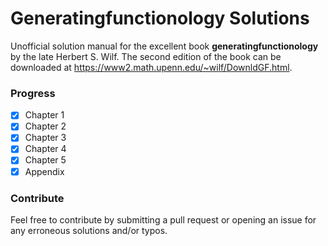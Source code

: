 # Generatingfunctionology Solutions
Unofficial solution manual for the excellent book **generatingfunctionology** by the late Herbert S. Wilf.
The second edition of the book can be downloaded at https://www2.math.upenn.edu/~wilf/DownldGF.html.

### Progress
- [x] Chapter 1
- [x] Chapter 2
- [x] Chapter 3
- [x] Chapter 4
- [x] Chapter 5
- [x] Appendix

### Contribute
Feel free to contribute by submitting a pull request or opening an issue for any erroneous solutions and/or typos.